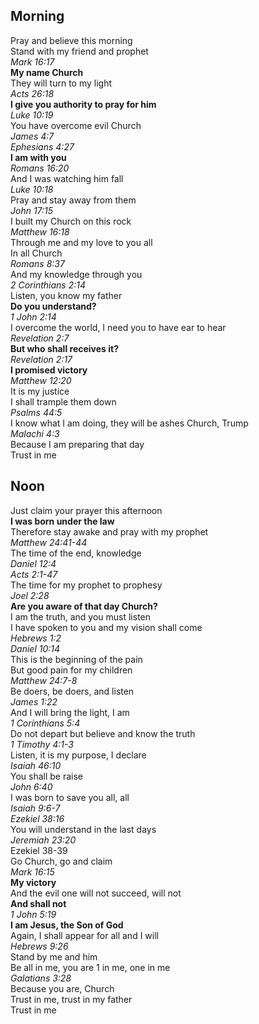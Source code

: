 ## Morning

Pray and believe this morning  
Stand with my friend and prophet  
_Mark 16:17_  
**My name Church**  
They will turn to my light  
_Acts 26:18_  
**I give you authority to pray for him**  
_Luke 10:19_  
You have overcome evil Church  
_James 4:7_  
_Ephesians 4:27_  
**I am with you**  
_Romans 16:20_  
And I was watching him fall  
_Luke 10:18_  
Pray and stay away from them  
_John 17:15_  
I built my Church on this rock  
_Matthew 16:18_  
Through me and my love to you all  
In all Church  
_Romans 8:37_  
And my knowledge through you  
_2 Corinthians 2:14_  
Listen, you know my father  
**Do you understand?**  
_1 John 2:14_  
I overcome the world, I need you to have ear to hear  
_Revelation 2:7_  
**But who shall receives it?**  
_Revelation 2:17_  
**I promised victory**  
_Matthew 12:20_  
It is my justice  
I shall trample them down  
_Psalms 44:5_  
I know what I am doing, they will be ashes Church, Trump  
_Malachi 4:3_  
Because I am preparing that day  
Trust in me  


## Noon

Just claim your prayer this afternoon  
**I was born under the law**  
Therefore stay awake and pray with my prophet  
_Matthew 24:41-44_  
The time of the end, knowledge  
_Daniel 12:4_  
_Acts 2:1-47_  
The time for my prophet to prophesy  
_Joel 2:28_  
**Are you aware of that day Church?**  
I am the truth, and you must listen  
I have spoken to you and my vision shall come  
_Hebrews 1:2_  
_Daniel 10:14_  
This is the beginning of the pain  
But good pain for my children  
_Matthew 24:7-8_  
Be doers, be doers, and listen  
_James 1:22_  
And I will bring the light, I am  
_1 Corinthians 5:4_  
Do not depart but believe and know the truth  
_1 Timothy 4:1-3_  
Listen, it is my purpose, I declare  
_Isaiah 46:10_  
You shall be raise  
_John 6:40_  
I was born to save you all, all  
_Isaiah 9:6-7_  
_Ezekiel 38:16_  
You will understand in the last days  
_Jeremiah 23:20_  
Ezekiel 38-39  
Go Church, go and claim  
_Mark 16:15_  
**My victory**  
And the evil one will not succeed, will not  
**And shall not**  
_1 John 5:19_  
**I am Jesus, the Son of God**  
Again, I shall appear for all and I will  
_Hebrews 9:26_  
Stand by me and him  
Be all in me, you are 1 in me, one in me  
_Galatians 3:28_  
Because you are, Church  
Trust in me, trust in my father  
Trust in me  
